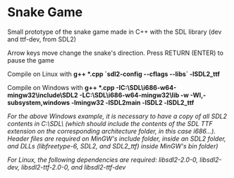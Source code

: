 # Snake Game

Small prototype of the snake game made in C++ with the SDL library (dev and ttf-dev, from SDL2)

Arrow keys move change the snake's direction. Press RETURN (ENTER) to pause the game

Compile on Linux with **g++ \*.cpp \`sdl2-config --cflags --libs\` -lSDL2_ttf**

Compile on Windows with **g++ \*.cpp -IC:\\SDL\\i686-w64-mingw32\\include\\SDL2 -LC:\\SDL\\i686-w64-mingw32\\lib -w -Wl,-subsystem,windows -lmingw32 -lSDL2main -lSDL2 -lSDL2_ttf**

_For the above Windows example, it is necessary to have a copy of all SDL2 contents in C:\\SDL\\ (which should include the contents of the SDL TTF extension on the corresponding architecture folder, in this case i686...). Header files are required on MinGW's include folder, inside an SDL2 folder, and DLLs (libfreetype-6, SDL2, and SDL2_ttf) inside MinGW's bin folder)_

_For Linux, the following dependencies are required: libsdl2-2.0-0, libsdl2-dev, libsdl2-ttf-2.0-0, and libsdl2-ttf-dev_
